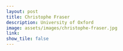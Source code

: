 ```yaml
---
layout: post
title: Christophe Fraser
description: University of Oxford
image: assets/images/christophe-fraser.jpg
link: 
show_tile: false
---
```

